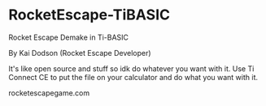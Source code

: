 # RocketEscape-TiBASIC
 Rocket Escape Demake in Ti-BASIC

 By Kai Dodson (Rocket Escape Developer)
 
 It's like open source and stuff so idk do whatever you want with it.
 Use Ti Connect CE to put the file on your calculator and do what you want with it.

 rocketescapegame.com
